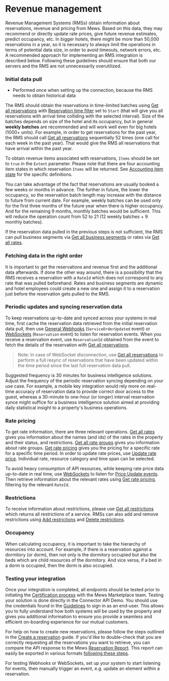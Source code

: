 # Revenue management

Revenue Management Systems (RMSs) obtain information about reservations, revenue and pricing from Mews. Based on this data, they may recommend or directly update rate prices, give future revenue estimates, predict occupancy, etc. In bigger hotels, there might be more than 50,000 reservations in a year, so it is necessary to always limit the operations in terms of potential data size, in order to avoid timeouts, network errors, etc.
A recommended approach for implementing an RMS integration is described below. Following these guidelines should ensure that both our servers and the RMS are not unnecessarily overutilized.

### Initial data pull

* Performed once when setting up the connection, because the RMS needs to obtain historical data

The RMS should obtain the reservations in time-limited batches using [Get all reservations](../operations/reservations.md#get-all-reservations-ver-2023-06-06) with [Reservation time filter](../operations/reservations.md#reservation-time-filter) set to `Start` \(that will give you all reservations with arrival time colliding with the selected interval\). Size of the batches depends on size of the hotel and its occupancy, but in general **weekly batches** are recommended and will work well even for big hotels \(1000+ units\).
For example, in order to get reservations for the past year, the RMS should call [Get all reservations](../operations/reservations.md#get-all-reservations-ver-2023-06-06) sequentially 52 times \(one call for each week in the past year\). That would give the RMS all reservations that have arrival within the past year.

To obtain revenue items associated with reservations, `Items` should be set to `true` in the `Extent` parameter. Please note that there are four accounting item states in which reservation `Items` will be returned. See [Accounting item state](../operations/accountingitems.md#accounting-item-state) for the specific definitions.

You can take advantage of the fact that reservations are usually booked a few weeks or months in advance. The further in future, the lower the occupancy, so the reservation batch length may increase with the distance to future from current date.
For example, weekly batches can be used only for the first three months of the future year when there is higher occupancy. And for the remaining 9 months, monthly batches would be sufficient. This will reduce the operation count from 52 to 21 \(12 weekly batches + 9 monthly batches\).

If the reservation data pulled in the previous steps is not sufficient, the RMS can pull business segments via [Get all business segments](../operations/businesssegments.md#get-all-business-segments) or rates via [Get all rates](../operations/rates.md#get-all-rates). 

### Fetching data in the right order

It is important to get the reservations and revenue first and the additional data afterwards.
If done the other way around, there is a possibility that the RMS receives a reservation with a `RateId` which does not correspond to any rate that was pulled beforehand. Rates and business segments are dynamic and hotel employees could create a new one and assign it to a reservation just before the reservation gets pulled to the RMS.

### Periodic updates and syncing reservation data

To keep reservations up-to-date and synced across your systems in real time, first cache the reservation data retrieved from the initial reservation data pull, then use [General Webhooks](../webhooks/wh-general.md) \(`ServiceOrderUpdated` event\) or [WebSockets](../websockets/README.md) \(`Reservation` event\) to listen for reservation events.
When you receive a reservation event, use `ReservationId` obtained from the event to fetch the details of the reservation with [Get all reservations](../operations/reservations.md#get-all-reservations-ver-2023-06-06).

> Note: In case of WebSocket disconnection, use [Get all reservations](../operations/reservations.md#get-all-reservations-ver-2023-06-06) to perform a full resync of reservations that have been updated within the time period since the last full reservation data pull.

Suggested frequency is 30 minutes for business intelligence solutions. Adjust the frequency of the periodic reservation syncing depending on your use case. For example, a mobile key integration would rely more on real-time accuracy of reservation data to provide correct door access to the guest, whereas a 30-minute to one-hour (or longer) interval reservation synce might suffice for a business intelligence solution aimed at providing daily statistical insight to a property's business operations.

### Rate pricing

To get rate information, there are three relevant operations.
[Get all rates](../operations/rates.md#get-all-rates) gives you information about the names \(and ids\) of the rates in the property and their status, and restrictions.
[Get all rate groups](../operations/rategroups.md#get-all-rate-groups) gives you information about rate groups.
[Get rate pricing](../operations/rates.md#get-rate-pricing) gives you the pricing for a specific rate for a specific time period.
In order to update rate prices, use [Update rate price](../operations/rates.md#update-rate-price).
Individual rate, resource category and time span can be selected.

To avoid heavy consumption of API resources, while keeping rate price data up-to-date in real time, use [WebSockets](../websockets/README.md) to listen for [Price Update events](../websockets/README.md#price-update-event).
Then retrieve information about the relevant rates using [Get rate pricing](../operations/rates.md#get-rate-pricing), filtering by the relevant `RateId`.

### Restrictions

To receive information about restrictions, please use [Get all restrictions](../operations/restrictions.md#get-all-restrictions) which returns all restrictions of a service.
RMSs can also add and remove restrictions using [Add restrictions](../operations/restrictions.md#add-restrictions) and [Delete restrictions](../operations/restrictions.md#delete-restrictions).

### Occupancy

When calculating occupancy, it is important to take the hierarchy of resources into account.
For example, if there is a reservation against a dormitory (or dorm), then not only is the dormitory occupied but also the beds which are child resources of the dormitory.
And vice versa, if a bed in a dorm is occupied, then the dorm is also occupied.

### Testing your integration

Once your integration is completed, all endpoints should be tested prior to initiating the [Certification process](https://help.mews.com/s/article/connector-api-certification-what-to-expect?language=en_US) with the Mews Marketplace team. Testing your solution is done directly in the Connector API Demo.
You should use the credentials found in the [Guidelines](../guidelines/README.md) to sign in as an end-user.
This allows you to fully understand how both systems will be used by the property and gives you additional information to ensure you provide a seamless and efficient on-boarding experience for our mutual customers.

For help on how to create new reservations, please follow the steps outlined in the [Create a reservation](https://help.mews.com/s/article/create-a-reservation?language=en_US) guide.
If you'd like to double-check that you are correctly requesting all the reservations you want to retrieve, you can compare the API response to the Mews [Reservation Report](https://help.mews.com/s/article/reservation-report?language=en_US).
This report can easily be exported in various formats [following these steps](https://help.mews.com/s/article/schedule-report-exports?language=en_US).

For testing Webhooks or WebSockets, set up your system to start listening for events, then manually trigger an event, e.g. update an element within a reservation.

